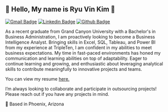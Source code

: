 
  ## 🧿 Hello, My name is Ryu Vin Kim 🧿
  [![Gmail Badge](https://img.shields.io/badge/-ryuvin23@gmail.com-c14438?style=flat&logo=Gmail&logoColor=white&link=mailto:ryuvin23@gmail.com)](mailto:ryuvin23@gmail.com) 
[![Linkedin Badge](https://img.shields.io/badge/-ryuvinkim-0072b1?style=flat&logo=Linkedin&logoColor=white&link=https://www.linkedin.com/in/ryuvinkim/)](https://www.linkedin.com/in/ryuvinkim/) [![Github Badge](https://img.shields.io/badge/-ryuvinkim-grey?style=flat&logo=github&logoColor=white&link=https://github.com/ryuvinkim/)](https://www.github.com/ryuvinkim/) <p align='left'>As a recent graduate from Grand Canyon University with a Bachelor's in Business Administration, I am proactively looking to become a Business Intelligence Analyst. Bringing skills in Excel, SQL, Tableau, and Power BI from my experience at TripleTen, I am confident in my abilities to meet business expectations. My time in fast-paced environments has honed my communication and learning abilities on top of adaptability. Eager to continue learning and growing, and enthusiastic about leveraging analytical skills to contribute meaningfully to innovative projects and teams.
</p><p align='left'> You can view my resume <a href='https://docs.google.com/document/d/1JbUzgEYXjZbpF96D3pBNbXBtA1_uHCVmPgVNyvh4r8Q/edit?usp=sharing ' target=_blank><u>here</u>.</a></p>

I’m always looking to collaborate and participate in outsourcing projects! Please reach out if you have any projects in mind.

🌅 Based in Phoenix, Arizona
